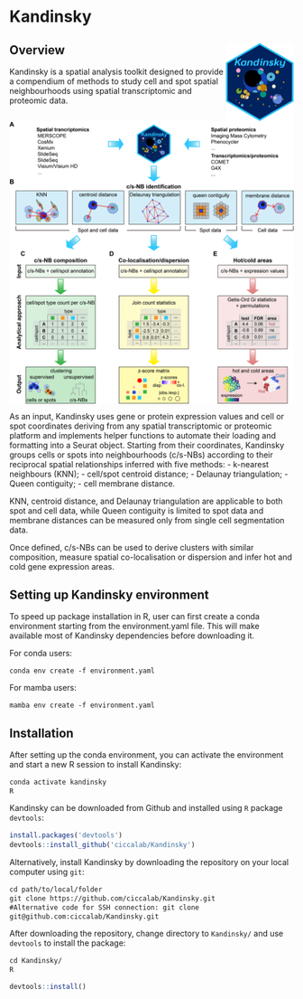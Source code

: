 # Kandinsky

## Overview <img src="man/figures/logo.png" align="right" height="138" alt="" />
Kandinsky is a spatial analysis toolkit designed to provide a compendium of methods to study cell and spot spatial neighbourhoods using spatial transcriptomic and proteomic data.

<img src="man/figures/Kandinsky_Overview.png" align="center" height="500" alt="" />


As an input, Kandinsky uses gene or protein expression values and cell or spot coordinates deriving from any spatial transcriptomic or proteomic platform and implements helper functions to automate their loading and formatting into a Seurat object. 
Starting from their coordinates, Kandinsky groups cells or spots into neighbourhoods (c/s-NBs) according to their reciprocal spatial relationships inferred with five methods: 
	- k-nearest neighbours (KNN);
	- cell/spot centroid distance; 
	- Delaunay triangulation;
	- Queen contiguity;
	- cell membrane distance. 

KNN, centroid distance, and Delaunay triangulation are applicable to both spot and cell data, while Queen contiguity is limited to spot data and membrane distances can be measured only from single cell segmentation data. 

Once defined, c/s-NBs can be used to derive clusters with similar composition, measure spatial co-localisation or dispersion and infer hot and cold gene expression areas.

## Setting up Kandinsky environment
To speed up package installation in R, user can first create a conda environment starting from the environment.yaml file.
This will make available most of Kandinsky dependencies before downloading it.

For conda users:
```
conda env create -f environment.yaml
```

For mamba users:
```
mamba env create -f environment.yaml
```


## Installation
After setting up the conda environment, you can activate the environment and start a new R session to install Kandinsky:

```
conda activate kandinsky
R
```


Kandinsky can be downloaded from Github and installed using `R` package `devtools`:
```r
install.packages('devtools')
devtools::install_github('ciccalab/Kandinsky')
```


Alternatively, install Kandinsky by downloading the repository on your local computer using `git`:

```
cd path/to/local/folder
git clone https://github.com/ciccalab/Kandinsky.git
#Alternative code for SSH connection: git clone git@github.com:ciccalab/Kandinsky.git
```

After downloading the repository, change directory to `Kandinsky/` and use `devtools` to install the package:

```
cd Kandinsky/
R
```
```r
devtools::install()
```

